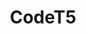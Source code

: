 ---
title: "CodeT5"
training-code-pretraining: c5
training-code-finetuning: c5
training-code-alignment: NA

training-data-pretraining: d4
training-data-sft: NA
training-data-alignment: NA

evaluation-code-general: c5
evaluation-code-safety: NA

evaluation-data-utility: NA
evaluation-data-safety: NA
deployment-code-inference: c5
deployment-data-weights: d5
---